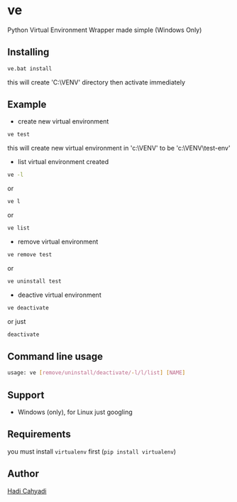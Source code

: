 

# ve

Python Virtual Environment Wrapper made simple (Windows Only)

## Installing

```bash
ve.bat install

```
this will create 'C:\VENV' directory then activate immediately 

## Example

- create new virtual environment
```bash
ve test
```
  this will create new virtual environment in 'c:\VENV' to be 'c:\VENV\test-env'
- list virtual environment created
```bash
ve -l
```
or 
```bash
ve l
```
or
```bash
ve list
```
- remove virtual environment
```bash
ve remove test
```
or
```bash
ve uninstall test
```

- deactive virtual environment
```bash
ve deactivate
```
or just
```bash
deactivate
```

## Command line usage
```bash
usage: ve [remove/uninstall/deactivate/-l/l/list] [NAME]
```
## Support

- Windows (only), for Linux just googling

## Requirements

you must install `virtualenv` first (`pip install virtualenv`)

## Author
[Hadi Cahyadi](mailto:cumulus13@gmail.com)